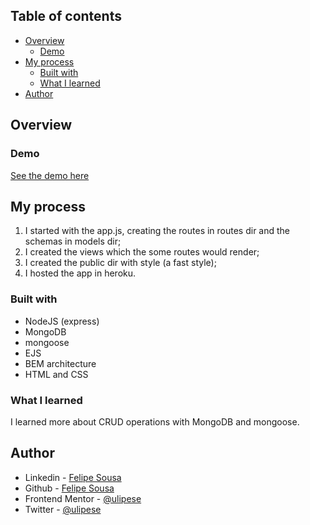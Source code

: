## Table of contents

- [Overview](#overview)
  - [Demo](#demo)
- [My process](#my-process)
  - [Built with](#built-with)
  - [What I learned](#what-i-learned)
- [Author](#author)

## Overview

### Demo

<a href="https://ulipese-users-crud.herokuapp.com/">See the demo here</a>

## My process

1. I started with the app.js, creating the routes in routes dir and the schemas in models dir;
2. I created the views which the some routes would render;
3. I created the public dir with style (a fast style);
4. I hosted the app in heroku.

### Built with

- NodeJS (express)
- MongoDB
- mongoose
- EJS
- BEM architecture
- HTML and CSS

### What I learned

I learned more about CRUD operations with MongoDB and mongoose. 

## Author

- Linkedin - [Felipe Sousa](https://www.linkedin.com/in/ulipese)
- Github - [Felipe Sousa](https://www.github.com/ulipese)
- Frontend Mentor - [@ulipese](https://www.frontendmentor.io/profile/ulipese)
- Twitter - [@ulipese](https://www.twitter.com/ulipese)





